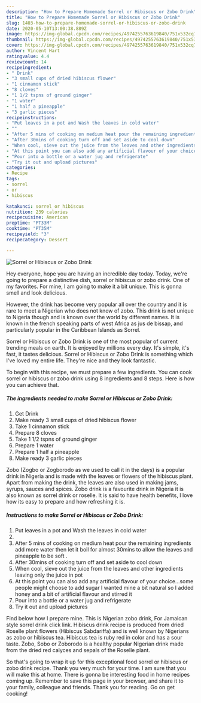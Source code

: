 ```yaml
---
description: "How to Prepare Homemade Sorrel or Hibiscus or Zobo Drink"
title: "How to Prepare Homemade Sorrel or Hibiscus or Zobo Drink"
slug: 1403-how-to-prepare-homemade-sorrel-or-hibiscus-or-zobo-drink
date: 2020-05-10T13:00:38.889Z
image: https://img-global.cpcdn.com/recipes/4974255763619840/751x532cq70/sorrel-or-hibiscus-or-zobo-drink-recipe-main-photo.jpg
thumbnail: https://img-global.cpcdn.com/recipes/4974255763619840/751x532cq70/sorrel-or-hibiscus-or-zobo-drink-recipe-main-photo.jpg
cover: https://img-global.cpcdn.com/recipes/4974255763619840/751x532cq70/sorrel-or-hibiscus-or-zobo-drink-recipe-main-photo.jpg
author: Vincent Hart
ratingvalue: 4.4
reviewcount: 14
recipeingredient:
- " Drink"
- "3 small cups of dried hibiscus flower"
- "1 cinnamon stick"
- "8 cloves"
- "1 1/2 tspns of ground ginger"
- "1 water"
- "1 half a pineapple"
- "3 garlic pieces"
recipeinstructions:
- "Put leaves in a pot and Wash the leaves in cold water"
- ""
- "After 5 mins of cooking on medium heat pour the remaining ingredients add more water then let it boil for almost 30mins to allow the leaves and pineapple to be soft ."
- "After 30mins of cooking turn off and set aside to cool down"
- "When cool, sieve out the juice from the leaves and other ingredients leaving only the juice in pot"
- "At this point you can also add any artificial flavour of your choice...some people might choose to add sugar I wanted mine a bit natural so I added honey and a bit of artificial flavour and stirred it"
- "Pour into a bottle or a water jug and refrigerate"
- "Try it out and upload pictures"
categories:
- Recipe
tags:
- sorrel
- or
- hibiscus

katakunci: sorrel or hibiscus 
nutrition: 239 calories
recipecuisine: American
preptime: "PT33M"
cooktime: "PT35M"
recipeyield: "3"
recipecategory: Dessert

---
```



![Sorrel or Hibiscus or Zobo Drink](https://img-global.cpcdn.com/recipes/4974255763619840/751x532cq70/sorrel-or-hibiscus-or-zobo-drink-recipe-main-photo.jpg)

Hey everyone, hope you are having an incredible day today. Today, we're going to prepare a distinctive dish, sorrel or hibiscus or zobo drink. One of my favorites. For mine, I am going to make it a bit unique. This is gonna smell and look delicious.

However, the drink has become very popular all over the country and it is rare to meet a Nigerian who does not know of zobo. This drink is not unique to Nigeria though and is known over the world by different names. It is known in the french speaking parts of west Africa as jus de bissap, and particularly popular in the Caribbean Islands as Sorrel.

Sorrel or Hibiscus or Zobo Drink is one of the most popular of current trending meals on earth. It is enjoyed by millions every day. It's simple, it's fast, it tastes delicious. Sorrel or Hibiscus or Zobo Drink is something which I've loved my entire life. They're nice and they look fantastic.


To begin with this recipe, we must prepare a few ingredients. You can cook sorrel or hibiscus or zobo drink using 8 ingredients and 8 steps. Here is how you can achieve that.

<!--inarticleads1-->

##### The ingredients needed to make Sorrel or Hibiscus or Zobo Drink:

1. Get  Drink
1. Make ready 3 small cups of dried hibiscus flower
1. Take 1 cinnamon stick
1. Prepare 8 cloves
1. Take 1 1/2 tspns of ground ginger
1. Prepare 1 water
1. Prepare 1 half a pineapple
1. Make ready 3 garlic pieces


Zobo (Zogbo or Zogborodo as we used to call it in the days) is a popular drink in Nigeria and is made with the leaves or flowers of the hibiscus plant. Apart from making the drink, the leaves are also used in making jams, syrups, sauces and spices. Zobo drink is a favourite drink in Nigeria ìt is also known as sorrel drink or roselle. It is said to have health benefits, I love how its easy to prepare and how refreshing it is. 

<!--inarticleads2-->

##### Instructions to make Sorrel or Hibiscus or Zobo Drink:

1. Put leaves in a pot and Wash the leaves in cold water
1. 
1. After 5 mins of cooking on medium heat pour the remaining ingredients add more water then let it boil for almost 30mins to allow the leaves and pineapple to be soft .
1. After 30mins of cooking turn off and set aside to cool down
1. When cool, sieve out the juice from the leaves and other ingredients leaving only the juice in pot
1. At this point you can also add any artificial flavour of your choice...some people might choose to add sugar I wanted mine a bit natural so I added honey and a bit of artificial flavour and stirred it
1. Pour into a bottle or a water jug and refrigerate
1. Try it out and upload pictures


Find below how I prepare mine. This is Nigerian zobo drink, For Jamaican style sorrel drink click link. Hibiscus drink recipe is produced from dried Roselle plant flowers (Hibiscus Sabdariffa) and is well known by Nigerians as zobo or hibiscus tea. Hibiscus tea is ruby red in color and has a sour taste. Zobo, Sobo or Zoborodo is a healthy popular Nigerian drink made from the dried red calyces and sepals of the Roselle plant. 

So that's going to wrap it up for this exceptional food sorrel or hibiscus or zobo drink recipe. Thank you very much for your time. I am sure that you will make this at home. There is gonna be interesting food in home recipes coming up. Remember to save this page in your browser, and share it to your family, colleague and friends. Thank you for reading. Go on get cooking!
